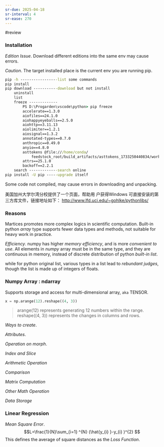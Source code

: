 ```yaml
---
sr-due: 2025-04-18
sr-interval: 4
sr-ease: 270
---
```


#review 

### Installation

*Edition Issue*. 
Download different editions into the same env may cause errors.

*Caution*.
The target installed place is the current env you are running pip.
```cmd
pip -h -----------------list some commands
pip install
pip download -----------download but not install
    uninstall
    list
    freeze -------------
		PS D:\Progarden\vscode\python> pip freeze
		accelerate==1.3.0
		aiofiles==24.1.0
		aiohappyeyeballs==2.5.0
		aiohttp==3.11.13
		aiolimiter==1.2.1
		aiosignal==1.3.2
		annotated-types==0.7.0
		anthropic==0.49.0
		anyio==4.8.0
		asttokens @file:///home/conda/
			feedstock_root/build_artifacts/asttokens_1733250440834/work
		attrs==25.1.0
		backoff==2.2.1
	search -------------search online
pip install -U pip -----upgrade itself
```

Some code not compiled, may cause errors in downloading and unpacking.

美国加州大学尔湾分校提供了一个页面，帮助用 户获得Windows 可直接安装的第三方库文件，链接地址如下： http://www.lfd.uci.edu/~gohlke/pythonlibs/

### Reasons

Martices promotes more complex logics in scientific computation.
Built-in python *array* type supports fewer data types and methods, not suitable for heavy work in practice.


*Efficiency*. numpy has higher *memory efficiency*, and is more *convenient to use*. All elements in *numpy* array must be in the same type, and they are continuous in memory, instead of discrete distribution of python *built-in list*.

while for python original list, various types in a list lead to *rebundant judges*, though the list is made up of integers of floats.

### Numpy Array : ndarray

Supports storage and access for multi-dimensional array, `aka` TENSOR.
```python
x = np.arange(12).reshape((4, 3))
```

>arange(12) represents generating 12 numbers within the range.
>reshape((4, 3)) represents the changes in columns and rows.

*Ways to create*.

*Attributes*.

*Operation on  morph*.

*Index and Slice*

*Arithmetic Operation*

*Comparison*

*Matrix Computation*

*Other Math Operation*

*Data Storage*

### Linear Regression

*Mean Square Error*.
$$L=\frac{1}{N}\sum_{i=1} ^{N} (\hat{y_{i} }-y_{i}   )^{2} $$
This defines the average of square distances as the *Loss Function*.

















